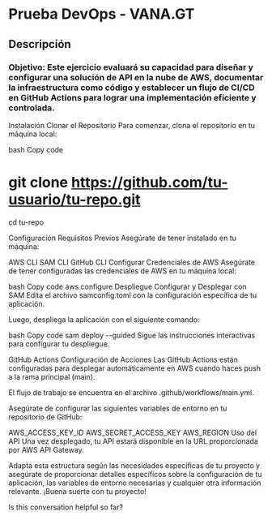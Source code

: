# Prueba DevOps - VANA.GT
## Descripción
### Objetivo: Este ejercicio evaluará su capacidad para diseñar y configurar una solución de API en la nube de AWS, documentar la infraestructura como código y establecer un flujo de CI/CD en GitHub Actions para lograr una implementación eficiente y controlada.

Instalación
Clonar el Repositorio
Para comenzar, clona el repositorio en tu máquina local:

bash
Copy code
# git clone https://github.com/tu-usuario/tu-repo.git
cd tu-repo

Configuración
Requisitos Previos
Asegúrate de tener instalado en tu máquina:

AWS CLI
SAM CLI
GitHub CLI
Configurar Credenciales de AWS
Asegúrate de tener configuradas las credenciales de AWS en tu máquina local:

bash
Copy code
aws configure
Despliegue
Configurar y Desplegar con SAM
Edita el archivo samconfig.toml con la configuración específica de tu aplicación.

Luego, despliega la aplicación con el siguiente comando:

bash
Copy code
sam deploy --guided
Sigue las instrucciones interactivas para configurar tu despliegue.

GitHub Actions
Configuración de Acciones
Las GitHub Actions están configuradas para desplegar automáticamente en AWS cuando haces push a la rama principal (main).

El flujo de trabajo se encuentra en el archivo .github/workflows/main.yml.

Asegúrate de configurar las siguientes variables de entorno en tu repositorio de GitHub:

AWS_ACCESS_KEY_ID
AWS_SECRET_ACCESS_KEY
AWS_REGION
Uso del API
Una vez desplegado, tu API estará disponible en la URL proporcionada por AWS API Gateway.

Adapta esta estructura según las necesidades específicas de tu proyecto y asegúrate de proporcionar detalles específicos sobre la configuración de tu aplicación, las variables de entorno necesarias y cualquier otra información relevante. ¡Buena suerte con tu proyecto!




Is this conversation helpful so far?





